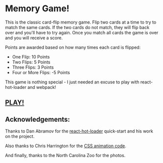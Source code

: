Memory Game!
============

This is the classic card-flip memory game.  Flip two cards at a time to try to
match the same cards.  If the two cards do not match, they will flip back over
and you'll have to try again.  Once you match all cards the game is over and
you will receive a score.  

Points are awarded based on how many times each card is flipped:

* One Flip: 10 Points
* Two Flips: 5 Points
* Three Flips: 3 Points
* Four or More Flips: -5 Points

This game is nothing special - I just needed an excuse to play with
react-hot-loader and webpack!

[PLAY!](https://jwmickey.github.com/memory-game)
-------

Acknowledgements:
-----------------

Thanks to Dan Abramov for the [react-hot-loader](https://github.com/gaearon/react-hot-loader)
quick-start and his work on the project.

Also thanks to Chris Harrington for the [CSS animation code](https://www.codementor.io/reactjs/tutorial/building-a-flipper-using-react-js-and-less-css).

And finally, thanks to the North Carolina Zoo for the photos.
